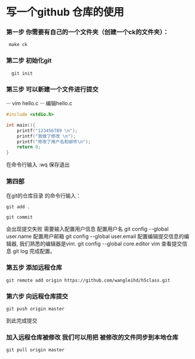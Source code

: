 # 写一个github 仓库的使用
### 第一步 你需要有自己的一个文件夹（创建一个ck的文件夹）：
````
 make ck
````
### 第二步 初始化git
```
  git init 
```
### 第三步 可以新建一个文件进行提交
···
  vim hello.c
···
编辑hello.c

```c
#include <stdio.h>

int main(){
	printf("123456789 \n");
	printf("我做了修改 \n");
	printf("修改了用户名和邮件\n");
	return 0;
}

```
在命令行输入 :wq 保存退出

### 第四部 
在git的仓库目录 的命令行输入：
````
git add .
````
```
git commit 
```
会出现提交失败 
需要输入配置用户信息
配置用户名
git config --global user.name
配置用户邮箱
git config --global user.email
配置编辑提交信息的编辑器, 我们熟悉的编辑器是vim.
git config --global core.editor vim
查看提交信息
git log
完成配置。

### 第五步 添加远程仓库
```
git remote add origin https://github.com/wangleihd/h5class.git
```

### 第六步 向远程仓库提交
```
git push origin master
```
到此完成提交

### 加入远程仓库被修改 我们可以用把 被修改的文件同步到本地仓库 
```
git pull origin master
```



